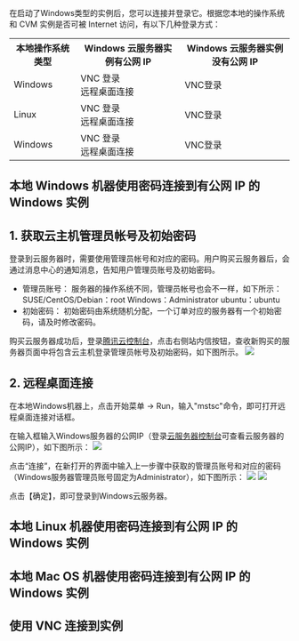 在启动了Windows类型的实例后，您可以连接并登录它。根据您本地的操作系统和 CVM 实例是否可被 Internet 访问，有以下几种登录方式：
<table><tbody>
<tr><th>本地操作系统类型</th><th> Windows 云服务器实例有公网 IP</th><th> Windows 云服务器实例没有公网 IP</th></tr>
<tr><td>Windows</td><td>VNC 登录<br>远程桌面连接</td><td>VNC登录</td>
<tr><td>Linux</td><td>VNC 登录<br>远程桌面连接</td><td>VNC登录</td>
<tr><td>Windows</td><td>VNC 登录<br>远程桌面连接</td><td>VNC登录</td>
</tbody></table>

## 本地 Windows 机器使用密码连接到有公网 IP 的 Windows 实例
## 1. 获取云主机管理员帐号及初始密码
登录到云服务器时，需要使用管理员帐号和对应的密码。用户购买云服务器后，会通过消息中心的通知消息，告知用户管理员账号及初始密码。 
- 管理员账号：
服务器的操作系统不同，管理员帐号也会不一样，如下所示：
SUSE/CentOS/Debian：root
Windows：Administrator
ubuntu：ubuntu 
- 初始密码：
初始密码由系统随机分配，一个订单对应的服务器有一个初始密码，请及时修改密码。 

购买云服务器成功后，登录[腾讯云控制台](https://console.qcloud.com/)，点击右侧站内信按钮，查收新购买的服务器页面中将包含云主机登录管理员帐号及初始密码，如下图所示。
![](//mccdn.qcloud.com/img56a20f10a373a.png)

## 2. 远程桌面连接
在本地Windows机器上，点击开始菜单 -> Run，输入"mstsc"命令，即可打开远程桌面连接对话框。

在输入框输入Windows服务器的公网IP（登录[云服务器控制台](https://console.qcloud.com/cvm)可查看云服务器的公网IP），如下图所示：
![](//mccdn.qcloud.com/img56b1a11a3c31f.png)

点击“连接”，在新打开的界面中输入上一步骤中获取的管理员账号和对应的密码（Windows服务器管理员账号固定为Administrator），如下图所示：
![](//mccdn.qcloud.com/static/img/878a0e8ef1a0bcc51ad5de2bcce4e353/image.png)
![](//mccdn.qcloud.com/static/img/e140d3151ac8747014313b33e6413568/image.png)

点击【确定】，即可登录到Windows云服务器。 

## 本地 Linux 机器使用密码连接到有公网 IP 的 Windows 实例
## 本地 Mac OS 机器使用密码连接到有公网 IP 的 Windows 实例
## 使用 VNC 连接到实例